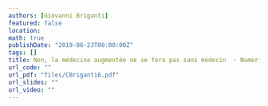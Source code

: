 ```yaml
---
authors: [Giovanni Briganti]
featured: false
location: 
math: true
publishDate: "2019-06-23T00:00:00Z"
tags: []
title: Non, la médecine augmentée ne se fera pas sans médecin  - Numerikare
url_code: ""
url_pdf: "files/CBriganti6.pdf"
url_slides: ""
url_video: ""
---
```

